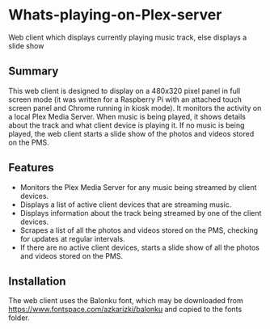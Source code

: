 # Whats-playing-on-Plex-server
Web client which displays currently playing music track, else displays a slide show

## Summary
This web client is designed to display on a 480x320 pixel panel in full screen mode (it was written for a Raspberry Pi with an attached touch screen panel and Chrome running in kiosk mode). It monitors the activity on a local Plex Media Server. When music is being played, it shows details about the track and what client device is playing it. If no music is being played, the web client starts a slide show of the photos and videos stored on the PMS.

## Features
* Monitors the Plex Media Server for any music being streamed by client devices.
* Displays a list of active client devices that are streaming music.
* Displays information about the track being streamed by one of the client devices.
* Scrapes a list of all the photos and videos stored on the PMS, checking for updates at regular intervals.
* If there are no active client devices, starts a slide show of all the photos and videos stored on the PMS.

## Installation
The web client uses the Balonku font, which may be downloaded from https://www.fontspace.com/azkarizki/balonku and copied to the fonts folder.
